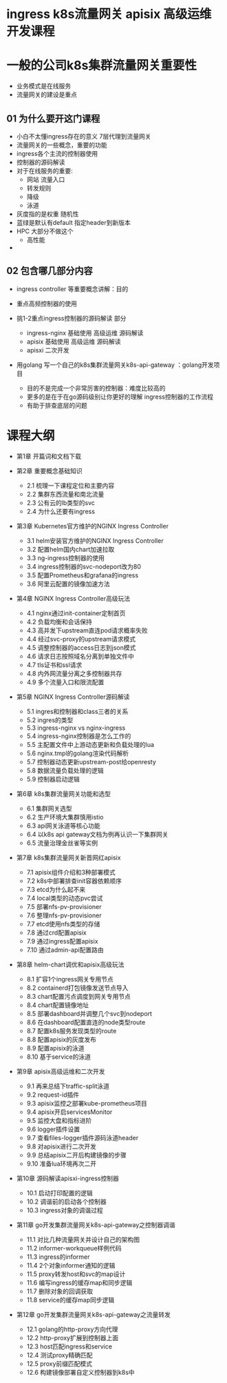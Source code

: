 
# ingress k8s流量网关 apisix 高级运维开发课程
# 一般的公司k8s集群流量网关重要性
- 业务模式是在线服务 
- 流量网关的建设是重点

## 01 为什么要开这门课程
- 小白不太懂ingress存在的意义 7层代理到流量网关
- 流量网关的一些概念，重要的功能
- ingress各个主流的控制器使用
- 控制器的源码解读
- 对于在线服务的重要:
  - 网站 流量入口
  - 转发规则
  - 降级
  - 泳道
- 灰度指的是权重 随机性
- 蓝绿是默认有default 指定header到新版本
- HPC 大部分不做这个
  - 高性能
- 



## 02 包含哪几部分内容
- ingress controller 等重要概念讲解：目的
- 重点高频控制器的使用
- 挑1-2重点ingress控制器的源码解读 部分
  - ingress-nginx 基础使用 高级运维 源码解读
  - apisix 基础使用 高级运维 源码解读
  - apisxi 二次开发

- 用golang 写一个自己的k8s集群流量网关k8s-api-gateway ：golang开发项目
  - 目的不是完成一个非常厉害的控制器：难度比较高的
  - 更多的是在于在go源码级别让你更好的理解 ingress控制器的工作流程
  - 有助于排查底层的问题

# 课程大纲

- 第1章 开篇词和文档下载
- 第2章 重要概念基础知识
  - 2.1 梳理一下课程定位和主要内容
  - 2.2 集群东西流量和南北流量
  - 2.3 公有云的lb类型的svc
  - 2.4 为什么还要有ingress

- 第3章 Kubernetes官方维护的NGINX Ingress Controller
  - 3.1 helm安装官方维护的NGINX Ingress Controller
  - 3.2 配置helm国内chart加速拉取
  - 3.3 ng-ingress控制器的使用
  - 3.4 ingress控制器的svc-nodeport改为80
  - 3.5 配置Prometheus和grafana的ingress
  - 3.6 阿里云配置的镜像加速方法
  
- 第4章 NGINX Ingress Controller高级玩法
  - 4.1 nginx通过init-container定制首页
  - 4.2 负载均衡和会话保持
  - 4.3 高并发下upstream直连pod请求概率失败
  - 4.4 经过svc-proxy的upstream请求模式
  - 4.5 调整控制器的access日志到json模式
  - 4.6 请求日志按照域名分离到单独文件中
  - 4.7 tls证书和ssl请求
  - 4.8 内外网流量分离之多控制器共存
  - 4.9 多个流量入口和限流配置

- 第5章 NGINX Ingress Controller源码解读
  - 5.1 ingres和控制器和class三者的关系
  - 5.2 ingres的类型
  - 5.3 ingress-nginx vs nginx-ingress
  - 5.4 ingress-nginx控制器是怎么工作的
  - 5.5 主配置文件中上游动态更新和负载处理的lua
  - 5.6 nginx.tmpl的golang渲染代码解析
  - 5.7 控制器动态更新upstream-post给openresty
  - 5.8 数据流量负载处理的逻辑
  - 5.9 控制器启动逻辑

- 第6章 k8s集群流量网关功能和选型
  - 6.1 集群网关选型
  - 6.2 生产环境大集群慎用istio
  - 6.3 api网关泳道等核心功能
  - 6.4 以k8s api gateway文档为例再认识一下集群网关
  - 6.5 流量治理金丝雀等实例

- 第7章 k8s集群流量网关新晋网红apisix
  - 7.1 apisix组件介绍和3种部署模式
  - 7.2 k8s中部署排查init容器依赖顺序
  - 7.3 etcd为什么起不来
  - 7.4 local类型的动态pvc尝试
  - 7.5 部署nfs-pv-provisioner
  - 7.6 整理nfs-pv-provisioner
  - 7.7 etcd使用nfs类型的存储
  - 7.8 通过crd配置apisix
  - 7.9 通过ingress配置apisix
  - 7.10 通过admin-api配置路由

- 第8章 helm-chart调优和apisix高级玩法
  - 8.1 扩容1个ingress网关专用节点
  - 8.2 containerd打包镜像发送节点导入
  - 8.3 chart配置污点调度到网关专用节点
  - 8.4 chart配置镜像地址
  - 8.5 部署dashboard并调整几个svc到nodeport
  - 8.6 在dashboard配置直连的node类型route
  - 8.7 配置k8s服务发现类型的route
  - 8.8 配置apisix的灰度发布
  - 8.9 配置apisix的泳道
  - 8.10 基于service的泳道

- 第9章 apisix高级运维和二次开发
  - 9.1 再来总结下traffic-split泳道
  - 9.2 request-id插件
  - 9.3 apisix监控之部署kube-prometheus项目
  - 9.4 apisix开启servicesMonitor
  - 9.5 监控大盘和指标进阶
  - 9.6 logger插件设置
  - 9.7 查看files-logger插件源码泳道header
  - 9.8 对apisix进行二次开发
  - 9.9 总结apisix二开后构建镜像的步骤
  - 9.10 准备lua环境再次二开

- 第10章 源码解读apisxi-ingress控制器
  - 10.1 启动打印配置的逻辑
  - 10.2 调谐前的启动各个控制器
  - 10.3 ingress对象的调谐过程

- 第11章 go开发集群流量网关k8s-api-gateway之控制器调谐
  - 11.1 对比几种流量网关并设计自己的架构图
  - 11.2 informer-workqueue样例代码
  - 11.3 ingress的informer
  - 11.4 2个对象informer通知的逻辑
  - 11.5 proxy转发host和svc的map设计
  - 11.6 编写ingress的缓存map和同步逻辑
  - 11.7 删除对象的回调获取
  - 11.8 service的缓存map同步逻辑

- 第12章 go开发集群流量网关k8s-api-gateway之流量转发
  - 12.1 golang的http-proxy方向代理
  - 12.2 http-proxy扩展到控制器上面
  - 12.3 host匹配ingress和service
  - 12.4 测试proxy精确匹配
  - 12.5 proxy前缀匹配模式
  - 12.6 构建镜像部署自定义控制器到k8s中

